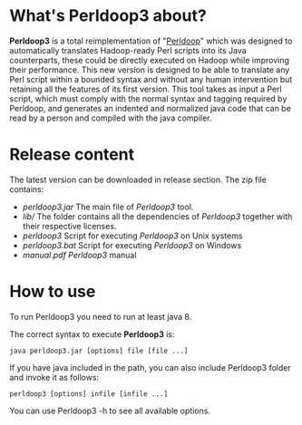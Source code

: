 # What's Perldoop3 about? #

**Perldoop3** is a total reimplementation of "[Perldoop](https://github.com/citiususc/perldoop)" which was designed to automatically translates Hadoop-ready Perl scripts into its Java counterparts, these could be directly executed on Hadoop while improving their performance. This new version is designed to be able to translate any Perl script within a bounded syntax and without any human intervention but retaining all the features of its first version.
This tool takes as input a Perl script, which must comply with the normal syntax and tagging required by Perldoop, and generates an indented and normalized java code that can be read by a person and compiled with the java compiler.

# Release content #

The latest version can be downloaded in release section. The zip file contains:

* *perldoop3.jar* The main file of *Perldoop3* tool.
* *lib/* The folder contains all the dependencies of *Perldoop3* together with their respective licenses.
* *perldoop3* Script for executing *Perldoop3* on Unix systems
* *perldoop3.bat* Script for executing *Perldoop3* on Windows
* *manual.pdf* *Perldoop3* manual

# How to use #

To run Perldoop3 you need to run at least java 8.

The correct syntax to execute **Perldoop3** is:

`java perldoop3.jar [options] file [file ...]`

If you have java included in the path, you can also include Perldoop3 folder and invoke it as follows:

`perldoop3 [options] infile [infile ...]`

You can use Perldoop3 -h to see all available options.